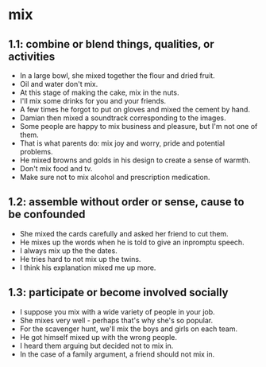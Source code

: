 # mix
## 1.1: combine or blend things, qualities, or activities

  *  In a large bowl, she mixed together the flour and dried fruit.
  *  Oil and water don't mix.
  *  At this stage of making the cake, mix in the nuts.
  *  I'll mix some drinks for you and your friends.
  *  A few times he forgot to put on gloves and mixed the cement by hand.
  *  Damian then mixed a soundtrack corresponding to the images.
  *  Some people are happy to mix business and pleasure, but I'm not one of them.
  *  That is what parents do: mix joy and worry, pride and potential problems.
  *  He mixed browns and golds in his design to create a sense of warmth.
  *  Don't mix food and tv.
  *  Make sure not to mix alcohol and prescription medication.

## 1.2: assemble without order or sense, cause to be confounded

  *  She mixed the cards carefully and asked her friend to cut them.
  *  He mixes up the words when he is told to give an inpromptu speech.
  *  I always mix up the the dates.
  *  He tries hard to not mix up the twins.
  *  I think his explanation mixed me up more.

## 1.3: participate or become involved socially

  *  I suppose you mix with a wide variety of people in your job.
  *  She mixes very well - perhaps that's why she's so popular.
  *  For the scavenger hunt, we'll mix the boys and girls on each team.
  *  He got himself mixed up with the wrong people.
  *  I heard them arguing but decided not to mix in.
  *  In the case of a family argument, a friend should not mix in.

